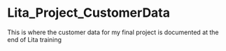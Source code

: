 # Lita_Project_CustomerData
This is where the customer data for my final project is documented at the end of Lita training
